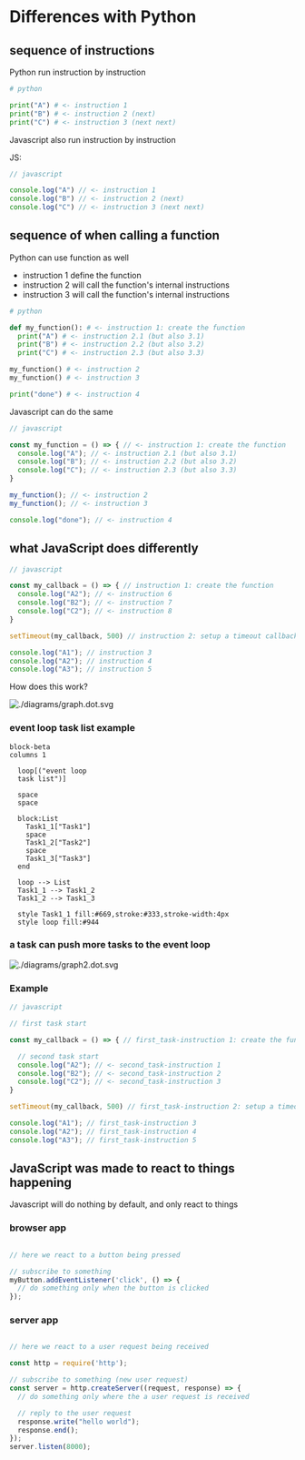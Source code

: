 
# Differences with Python


## sequence of instructions

Python run instruction by instruction

```python
# python

print("A") # <- instruction 1
print("B") # <- instruction 2 (next)
print("C") # <- instruction 3 (next next)
```

Javascript also run instruction by instruction

JS:
```js
// javascript

console.log("A") // <- instruction 1
console.log("B") // <- instruction 2 (next)
console.log("C") // <- instruction 3 (next next)
```

## sequence of when calling a function

Python can use function as well
* instruction 1 define the function
* instruction 2 will call the function's internal instructions
* instruction 3 will call the function's internal instructions

```python
# python

def my_function(): # <- instruction 1: create the function
  print("A") # <- instruction 2.1 (but also 3.1)
  print("B") # <- instruction 2.2 (but also 3.2)
  print("C") # <- instruction 2.3 (but also 3.3)

my_function() # <- instruction 2
my_function() # <- instruction 3

print("done") # <- instruction 4
```

Javascript can do the same

```js
// javascript

const my_function = () => { // <- instruction 1: create the function
  console.log("A"); // <- instruction 2.1 (but also 3.1)
  console.log("B"); // <- instruction 2.2 (but also 3.2)
  console.log("C"); // <- instruction 2.3 (but also 3.3)
}

my_function(); // <- instruction 2
my_function(); // <- instruction 3

console.log("done"); // <- instruction 4
```

## what JavaScript does differently

```js
// javascript

const my_callback = () => { // instruction 1: create the function
  console.log("A2"); // <- instruction 6
  console.log("B2"); // <- instruction 7
  console.log("C2"); // <- instruction 8
}

setTimeout(my_callback, 500) // instruction 2: setup a timeout callback

console.log("A1"); // instruction 3
console.log("A2"); // instruction 4
console.log("A3"); // instruction 5

```

How does this work?

![./diagrams/graph.dot.svg](./diagrams/graph.dot.svg)

### event loop task list example

```mermaid
block-beta
columns 1

  loop[("event loop
  task list")]

  space
  space

  block:List
    Task1_1["Task1"]
    space
    Task1_2["Task2"]
    space
    Task1_3["Task3"]
  end

  loop --> List
  Task1_1 --> Task1_2
  Task1_2 --> Task1_3

  style Task1_1 fill:#669,stroke:#333,stroke-width:4px
  style loop fill:#944
```


### a task can push more tasks to the event loop


![./diagrams/graph2.dot.svg](./diagrams/graph2.dot.svg)


### Example

```js
// javascript

// first task start

const my_callback = () => { // first_task-instruction 1: create the function

  // second task start
  console.log("A2"); // <- second_task-instruction 1
  console.log("B2"); // <- second_task-instruction 2
  console.log("C2"); // <- second_task-instruction 3
}

setTimeout(my_callback, 500) // first_task-instruction 2: setup a timeout callback

console.log("A1"); // first_task-instruction 3
console.log("A2"); // first_task-instruction 4
console.log("A3"); // first_task-instruction 5

```

## JavaScript was made to react to things happening

Javascript will do nothing by default, and only react to things

### browser app

```js

// here we react to a button being pressed

// subscribe to something
myButton.addEventListener('click', () => {
  // do something only when the button is clicked
});
```

### server app

```js

// here we react to a user request being received

const http = require('http');

// subscribe to something (new user request)
const server = http.createServer((request, response) => {
  // do something only where the a user request is received

  // reply to the user request
  response.write("hello world");
  response.end();
});
server.listen(8000);
```


